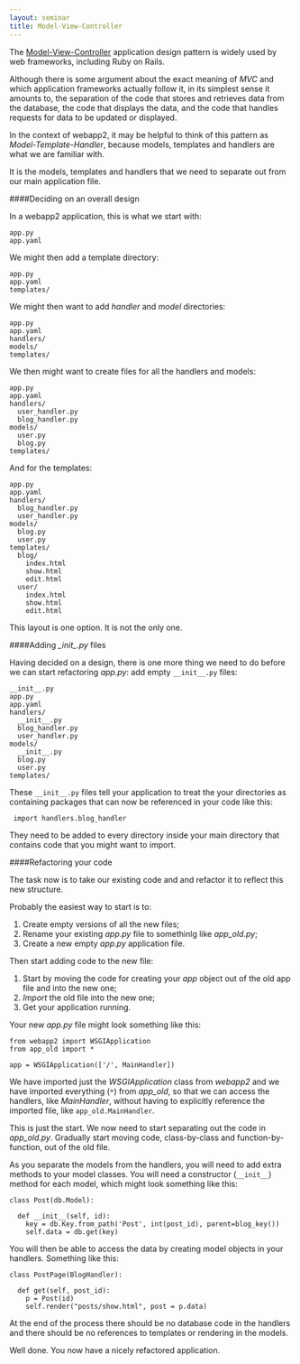 ```yaml
---
layout: seminar
title: Model-View-Controller
---
```

The [Model-View-Controller](http://en.wikipedia.org/wiki/Model%E2%80%93view%E2%80%93controller) application design pattern is widely used by web frameworks, including Ruby on Rails.

Although there is some argument about the exact meaning of *MVC* and which application frameworks actually follow it, in its simplest sense it amounts to, the separation of the code that stores and retrieves data from the database, the code that displays the data, and the code that handles requests for data to be updated or displayed.

In the context of webapp2, it may be helpful to think of this pattern as *Model-Template-Handler*, because models, templates and handlers are what we are familiar with.

It is the models, templates and handlers that we need to separate out from our main application file.

####Deciding on an overall design

In a webapp2 application, this is what we start with:

    app.py
    app.yaml

We might then add a template directory:

    app.py
    app.yaml
    templates/

We might then want to add *handler* and *model* directories:

    app.py
    app.yaml
    handlers/
    models/
    templates/

We then might want to create files for all the handlers and models:

    app.py
    app.yaml
    handlers/
      user_handler.py
      blog_handler.py
    models/
      user.py
      blog.py
    templates/

And for the templates:

    app.py
    app.yaml
    handlers/
      blog_handler.py
      user_handler.py
    models/
      blog.py
      user.py
    templates/
      blog/
        index.html
        show.html
        edit.html
      user/
        index.html
        show.html
        edit.html

This layout is one option. It is not the only one. 

####Adding *\__init__.py* files

Having decided on a design, there is one more thing we need to do before we can start refactoring *app.py*: add empty `__init__.py` files:

    __init__.py
    app.py
    app.yaml
    handlers/
      __init__.py
      blog_handler.py
      user_handler.py
    models/
      __init__.py
      blog.py
      user.py
    templates/

These `__init__.py` files tell your application to treat the your directories as containing packages that can now be referenced in your code like this:

     import handlers.blog_handler

They need to be added to every directory inside your main directory that contains code that you might want to import.

####Refactoring your code

The task now is to take our existing code and and refactor it to reflect this new structure.

Probably the easiest way to start is to:

1. Create empty versions of all the new files;
1. Rename your existing *app.py* file to somethinlg like *app_old.py*;
1. Create a new empty *app.py* application file.

Then start adding code to the new file:

1. Start by moving the code for creating your *app* object out of the old app file and into the new one;
1. *Import* the old file into the new one;
1. Get your application running.

Your new *app.py* file might look something like this:

    from webapp2 import WSGIApplication 
    from app_old import * 

    app = WSGIApplication(['/', MainHandler])

We have imported just the *WSGIApplication* class from *webapp2* and we have imported everything (`*`) from *app_old*, so that we can access the handlers, like *MainHandler*, without having to explicitly reference the imported file, like `app_old.MainHandler`.

This is just the start. We now need to start separating out the code in *app_old.py*. Gradually start moving code, class-by-class and function-by-function, out of the old file.

As you separate the models from the handlers, you will need to add extra methods to your model classes. You will need a constructor (`__init__`) method for each model, which might look something like this:

    class Post(db.Model):

      def __init__(self, id):
        key = db.Key.from_path('Post', int(post_id), parent=blog_key())
        self.data = db.get(key)

You will then be able to access the data by creating model objects in your handlers. Something like this:

    class PostPage(BlogHandler):

      def get(self, post_id):
        p = Post(id)
        self.render("posts/show.html", post = p.data)

At the end of the process there should be no database code in the handlers and there should be no references to templates or rendering in the models. 

Well done. You now have a nicely refactored application. 
 





 
